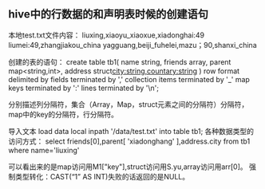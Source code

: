 ## hive中的行数据的和声明表时候的创建语句
本地test.txt文件内容：
liuxing,xiaoyu_xiaoxue,xiadonghai:49 liumei:49,zhangjiakou_china
yagguang,beiji_fuhelei,mazu；90,shanxi_china

创建的表的语句：
create table tb1(
name string,
friends array<String>,
parent map<string,int>,
address struct<city:string,countary:string>
)
row format delimited by fields terminated by ','
collection items terminated by '_'
map keys terminated by ':'
lines terminated by '\n';

分别描述列分隔符，集合（Array，Map，struct元素之间的分隔符）分隔符，map中的key的分隔符，行分隔符。

导入文本
load data local inpath '/data/test.txt' into table tb1;
各种数据类型的访问方式：
select friends[0],parent[ 'xiadonghang' ],address.city from tb1 where name='liuxing'

可以看出来的是map访问用M1["key"],struct访问用S.yu,array访问用arr[0]。
强制类型转化：CAST(“1” AS INT)失败的话返回的是NULL。